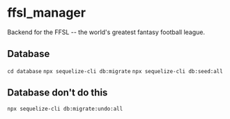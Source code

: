 # ffsl_manager
Backend for the FFSL -- the world's greatest fantasy football league.

## Database
`cd database`
`npx sequelize-cli db:migrate`
`npx sequelize-cli db:seed:all`

## Database don't do this
`npx sequelize-cli db:migrate:undo:all`

